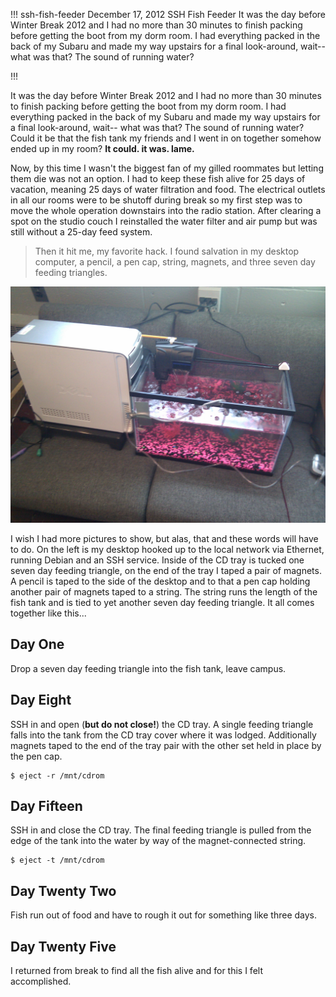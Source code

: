 !!!
ssh-fish-feeder
December 17, 2012
SSH Fish Feeder
It was the day before Winter Break 2012 and I had no more than 30 minutes to finish packing before getting the boot from my dorm room. I had everything packed in the back of my Subaru and made my way upstairs for a final look-around, wait-- what was that? The sound of running water?
<!--no banner-->
!!!


It was the day before Winter Break 2012 and I had no more than 30 minutes to finish packing before getting the boot from my dorm room. I had everything packed in the back of my Subaru and made my way upstairs for a final look-around, wait-- what was that? The sound of running water? Could it be that the fish tank my friends and I went in on together somehow ended up in my room? **It could. it was. lame.**

Now, by this time I wasn't the biggest fan of my gilled roommates but letting them die was not an option. I had to keep these fish alive for 25 days of vacation, meaning 25 days of water filtration and food. The electrical outlets in all our rooms were to be shutoff during break so my first step was to move the whole operation downstairs into the radio station. After clearing a spot on the studio couch I reinstalled the water filter and air pump but was still without a 25-day feed system.

> Then it hit me, my favorite hack. I found salvation in my desktop computer, a pencil, a pen cap, string, magnets, and three seven day feeding triangles.

![the ssh fish feeder](/assets/img/other/ssh-fish-feeder.jpg)

I wish I had more pictures to show, but alas, that and these words will have to do. On the left is my desktop hooked up to the local network via Ethernet, running Debian and an SSH service. Inside of the CD tray is tucked one seven day feeding triangle, on the end of the tray I taped a pair of magnets. A pencil is taped to the side of the desktop and to that a pen cap holding another pair of magnets taped to a string. The string runs the length of the fish tank and is tied to yet another seven day feeding triangle. It all comes together like this...

## Day One
Drop a seven day feeding triangle into the fish tank, leave campus.

## Day Eight
SSH in and open (**but do not close!**) the CD tray. A single feeding triangle falls into the tank from the CD tray cover where it was lodged. Additionally magnets taped to the end of the tray pair with the other set held in place by the pen cap.
```
$ eject -r /mnt/cdrom
```

## Day Fifteen
SSH in and close the CD tray. The final feeding triangle is pulled from the edge of the tank into the water by way of the magnet-connected string.
```
$ eject -t /mnt/cdrom
```

## Day Twenty Two
Fish run out of food and have to rough it out for something like three days.

## Day Twenty Five
I returned from break to find all the fish alive and for this I felt accomplished.
